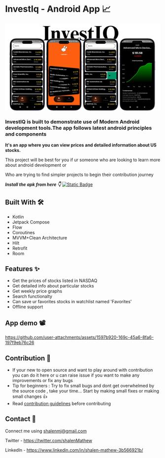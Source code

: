 
# InvestIq - Android App 📈

![App Screenshot](https://github.com/shalenMathew/InvestIq-AndroidApp/blob/master/images/banner.png)

### InvestIQ is built to demonstrate use of Modern Android development tools.The app follows latest android principles and components

**It's an app where you can view prices and detailed information about US stocks.**

This project will be best for you if ur someone who are looking to learn more about android development or

Who are trying to find simpler projects to begin their contribution journey

***Install the apk from here 👇***
[![Static Badge](https://img.shields.io/badge/InvestIQ-Apk-Red?logo=android&color=red)](https://github.com/shalenMathew/InvestIq-AndroidApp/releases)



## Built With 🛠
- Kotlin
- Jetpack Compose
- Flow
- Coroutines
- MVVM+Clean Architecture
- Hilt
- Retrofit
- Room

 ## Features ✨
- Get the prices of stocks listed in NASDAQ
- Get detailed info about particular stocks
- Get weekly price graphs
- Search functionalty
- Can save ur favorites stocks in watchlist named 'Favorites'
- Offline support

## App demo 📽️
https://github.com/user-attachments/assets/1597b920-169c-45a6-8fa6-197f9eb76c26  

## Contribution 🤝
- If your new to open source and want to play around with contribution you can do it here or u can raise issue if you want to make any improvements or fix any bugs
- Tip for beginners : Try to fix small bugs and dont get overwhelmed by the source code , take your time... Start by making small fixes or making small changes 👍
- Read [contribution guidelines](CONTRIBUTING.md) before contributing

## Contact 📧
Connect me using shalenmj@gmail.com

Twitter - https://twitter.com/shalenMathew

Linkedln - https://www.linkedin.com/in/shalen-mathew-3b566921b/
